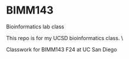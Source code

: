 # BIMM143
Bioinformatics lab class

This repo is for my UCSD bioinformatics class. \

Classwork for BIMM143 F24 at UC San Diego